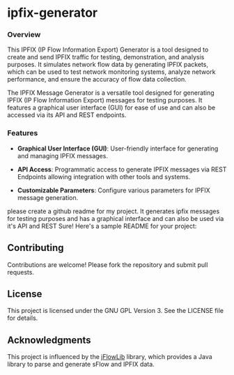 # ipfix-generator

### Overview
This IPFIX (IP Flow Information Export) Generator is a tool designed to create and send IPFIX traffic for testing, demonstration, and analysis purposes. It simulates network flow data by generating IPFIX packets, which can be used to test network monitoring systems, analyze network performance, and ensure the accuracy of flow data collection.


The IPFIX Message Generator is a versatile tool designed for generating IPFIX (IP Flow Information Export) messages for testing purposes. It features a graphical user interface (GUI) for ease of use and can also be accessed via its API and REST endpoints.

### Features
- **Graphical User Interface (GUI)**: User-friendly interface for generating and managing IPFIX messages.

- **API Access**: Programmatic access to generate IPFIX messages via REST Endpoints allowing integration with other tools and systems.

- **Customizable Parameters**: Configure various parameters for IPFIX message generation.

please create a github readme for my project. It generates ipfix messages for testing purposes and has a graphical interface and can also be used via it's API and REST
Sure! Here's a sample README for your project:


## Contributing
Contributions are welcome! Please fork the repository and submit pull requests.

## License
This project is licensed under the GNU GPL Version 3. See the LICENSE file for details.

## Acknowledgments

This project is influenced by the [jFlowLib](https://github.com/DE-CIX/jFlowLib/tree/master) library, which provides a Java library to parse and generate sFlow and IPFIX data.
